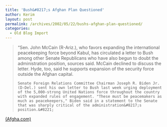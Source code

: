 ```yaml
---
title: 'Bush&#8217;s Afghan Plan Questioned'
author: Kerim
layout: post
permalink: /archives/2002/05/22/bushs-afghan-plan-questioned/
categories:
  - Old Blog Import
---
```


>   &#8220;Sen. John McCain (R-Ariz.), who favors expanding the international peacekeeping force beyond Kabul, has circulated a letter to Bush among other Senate Republicans who have also begun to doubt the administration position, sources said. McCain declined to discuss the letter. Hyde, too, said he supports expansion of the security force outside the Afghan capital. 
>   
>   
>     Senate Foreign Relations Committee Chairman Joseph R. Biden Jr. (D-Del.) sent his own letter to Bush last week urging deployment of the 5,000-strong United Nations force throughout the country with expanded rules of engagement. "These must be peacemakers as much as peacekeepers," Biden said in a statement to the Senate that was sharply critical of the administration&#8217;s position.&#8221;
>   


<a href="http://www.afgha.com/article.php?sid=14569&mode=thread&order=0" onclick="_gaq.push(['_trackEvent', 'outbound-article', 'http://www.afgha.com/article.php?sid=14569&mode=thread&order=0', '(Afgha.com)']);" >(Afgha.com)</a>

